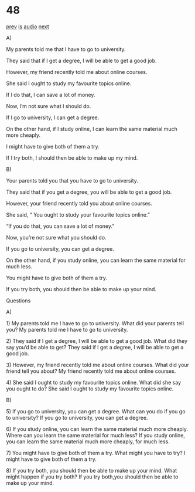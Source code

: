 # 48

[prev](../en/story_47.md)
[is](../is/story_48.md)
[audio](../audio/story_48.mp3)
[next](../en/story_49.md)

A\)

My parents told me that I have to go to university.

They said that if I get a degree, I will be able to get a good job.

However, my friend recently told me about online courses.

She said I ought to study my favourite topics online.

If I do that, I can save a lot of money.

Now, I’m not sure what I should do.

If I go to university, I can get a degree.

On the other hand, if I study online, I can learn the same material much
more cheaply.

I might have to give both of them a try.

If I try both, I should then be able to make up my mind.

B\)

Your parents told you that you have to go to university.

They said that if you get a degree, you will be able to get a good job.

However, your friend recently told you about online courses.

She said, “ You ought to study your favourite topics online.”

“If you do that, you can save a lot of money.”

Now, you’re not sure what you should do.

If you go to university, you can get a degree.

On the other hand, if you study online, you can learn the same material
for much less.

You might have to give both of them a try.

If you try both, you should then be able to make up your mind.

Questions

A\)

1\) My parents told me I have to go to university. What did your parents
tell you? My parents told me I have to go to university.

2\) They said if I get a degree, I will be able to get a good job. What
did they say you’d be able to get? They said if I get a degree, I will
be able to get a good job.

3\) However, my friend recently told me about online courses. What did
your friend tell you about? My friend recently told me about online
courses.

4\) She said I ought to study my favourite topics online. What did she
say you ought to do? She said I ought to study my favourite topics
online.

B\)

5\) If you go to university, you can get a degree. What can you do if
you go to university? If you go to university, you can get a degree.

6\) If you study online, you can learn the same material much more
cheaply. Where can you learn the same material for much less? If you
study online, you can learn the same material much more cheaply, for
much less.

7\) You might have to give both of them a try. What might you have to
try? I might have to give both of them a try.

8\) If you try both, you should then be able to make up your mind. What
might happen if you try both? If you try both,you should then be able to
make up your mind.
